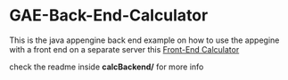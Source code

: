 # GAE-Back-End-Calculator
This is the java appengine back  end example on how to use the appegine with a front end on a separate server this  [Front-End Calculator](https://github.com/theo4u/GAE-Front-End-Calculator) 

check the readme inside **calcBackend/** for more info
